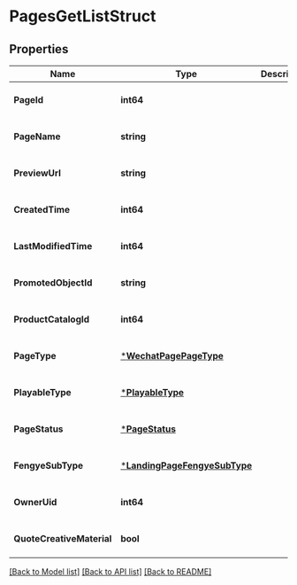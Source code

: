 # PagesGetListStruct

## Properties
Name | Type | Description | Notes
------------ | ------------- | ------------- | -------------
**PageId** | **int64** |  | [optional] [default to null]
**PageName** | **string** |  | [optional] [default to null]
**PreviewUrl** | **string** |  | [optional] [default to null]
**CreatedTime** | **int64** |  | [optional] [default to null]
**LastModifiedTime** | **int64** |  | [optional] [default to null]
**PromotedObjectId** | **string** |  | [optional] [default to null]
**ProductCatalogId** | **int64** |  | [optional] [default to null]
**PageType** | [***WechatPagePageType**](WechatPagePageType.md) |  | [optional] [default to null]
**PlayableType** | [***PlayableType**](PlayableType.md) |  | [optional] [default to null]
**PageStatus** | [***PageStatus**](PageStatus.md) |  | [optional] [default to null]
**FengyeSubType** | [***LandingPageFengyeSubType**](LandingPageFengyeSubType.md) |  | [optional] [default to null]
**OwnerUid** | **int64** |  | [optional] [default to null]
**QuoteCreativeMaterial** | **bool** |  | [optional] [default to null]

[[Back to Model list]](../README.md#documentation-for-models) [[Back to API list]](../README.md#documentation-for-api-endpoints) [[Back to README]](../README.md)


